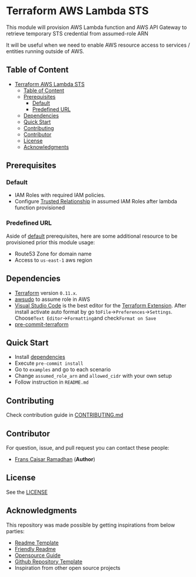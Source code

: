 # Terraform AWS Lambda STS

This module will provision AWS Lambda function and AWS API Gateway to retrieve temporary STS credential from assumed-role ARN

It will be useful when we need to enable AWS resource access to services / entities running outside of AWS.

## Table of Content

- [Terraform AWS Lambda STS](#terraform-aws-lambda-sts)
  - [Table of Content](#table-of-content)
  - [Prerequisites](#prerequisites)
    - [Default](#default)
    - [Predefined URL](#predefined-url)
  - [Dependencies](#dependencies)
  - [Quick Start](#quick-start)
  - [Contributing](#contributing)
  - [Contributor](#contributor)
  - [License](#license)
  - [Acknowledgments](#acknowledgments)

## Prerequisites

### Default

- IAM Roles with required IAM policies.
- Configure [Trusted Relationship](https://aws.amazon.com/premiumsupport/knowledge-center/iam-assume-role-cli/) in assumed IAM Roles after lambda function provisioned

### Predefined URL

Aside of [default](#default) prerequisites, here are some additional resource to be provisioned prior this module usage:

- Route53 Zone for domain name
- Access to `us-east-1` aws region

## Dependencies

- [Terraform](https://releases.hashicorp.com/terraform/) version `0.11.x`.
- [awsudo](https://github.com/makethunder/awsudo) to assume role in AWS
- [Visual Studio Code](https://code.visualstudio.com/download) is the best editor for the [Terraform Extension](https://marketplace.visualstudio.com/items?itemName=mauve.terraform). After install activate auto format by go to`File`→`Preferences`→`Settings`. Choose`Text Editor`→`Formatting`and check`Format on Save`
- [pre-commit-terraform](https://github.com/antonbabenko/pre-commit-terraform)

## Quick Start

- Install [dependencies](#dependencies)
- Execute `pre-commit install`
- Go to `examples` and go to each scenario
- Change `assumed_role_arn` and `allowed_cidr` with your own setup
- Follow instruction in `README.md`

## Contributing

Check contribution guide in [CONTRIBUTING.md](https://github.com/traveloka/terraform-aws-lambda-sts/blob/master/CONTRIBUTING.md)

## Contributor

For question, issue, and pull request you can contact these people:

- [Frans Caisar Ramadhan](https://github.com/franzramadhan) (**Author**)

## License

See the [LICENSE](https://github.com/traveloka/terraform-aws-lambda-sts/blob/master/LICENSE)

## Acknowledgments

This repository was made possible by getting inspirations from below parties:

- [Readme Template](https://gist.github.com/PurpleBooth/109311bb0361f32d87a2)
- [Friendly Readme](https://rowanmanning.com/posts/writing-a-friendly-readme/)
- [Opensource Guide](https://opensource.guide/starting-a-project/)
- [Github Repository Template](https://github.com/traveloka/terraform-aws-modules-template)
- Inspiration from other open source projects
